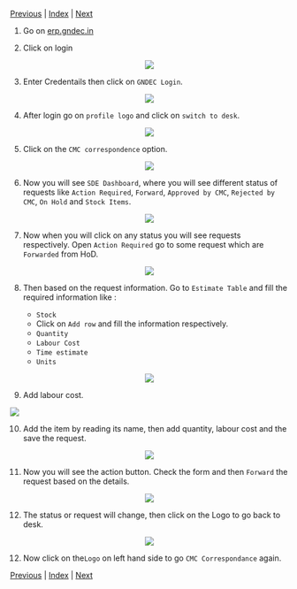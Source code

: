 [Previous](Hod.md) | [Index](README.md) | [Next](Cmc_Official.md)

1. Go on [erp.gndec.in](https://erp.gndec.ac.in/)

2. Click on login

<p align="center">
  <img src="Images/c1.png" />
</p>

3. Enter Credentails then click on `GNDEC Login`.

<p align="center">
  <img src="Images/h12.png" />
</p>

4. After login go on `profile logo` and click on `switch to desk`.

<p align="center">
  <img src="Images/s2.png" />
</p>


5. Click on the `CMC correspondence` option.

<p align="center">
  <img src="Images/s3.png" />
</p>

6. Now you will see `SDE Dashboard`, where you will see different status of requests like `Action Required`, `Forward`, `Approved by CMC`, `Rejected by CMC`, `On Hold` and `Stock Items`.

<p align="center">
  <img src="Images/s4.png" />
</p>

7. Now when you will click on any status you will see requests respectively. Open `Action Required` go to some request which are `Forwarded` from HoD.

<p align="center">
  <img src="Images/s5.png" />
</p>


8. Then based on the request information. Go to `Estimate Table` and fill the required information like :

   - `Stock`
   - Click on `Add row` and fill the information respectively.
   - `Quantity`
   - `Labour Cost`
   - `Time estimate`
   - `Units`

<p align="center">
  <img src="Images/s6.png" />
</p>
   
9. Add labour cost.
   <p align="center">
  <img src="Images/s7.png" />
</p>

10. Add the item by reading its name, then add quantity, labour cost and the save the request.

<p align="center">
  <img src="Images/s8.png" />
</p>

11. Now you will see the action button. Check the form and then `Forward` the request based on the details.

<p align="center">
  <img src="Images/s9.png" />
</p>

12. The status or request will change, then click on the Logo to go back to desk.

<p align="center">
  <img src="Images/s10.png" />
</p>


12. Now click on the`Logo` on left hand side to go `CMC Correspondance` again.

[Previous](Hod.md) | [Index](README.md) | [Next](Cmc_Official.md)

